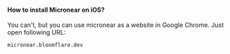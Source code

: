 <section>
    <h4>How to install Micronear on iOS?</h4>
    <p>You can't, but you can use micronear as a website in Google Chrome. Just open following URL:</p>
    <p><code>micronear.bloomflare.dev</code></p>
</section>